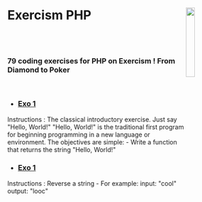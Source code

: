 # Exercism PHP <img style="width:20%" align='right' src="https://media.giphy.com/media/v1.Y2lkPTc5MGI3NjExOGJjNzhlZWI5YTA0MTE0NGYzNDQ3ZTk4ZDhkYTQ1ZTM5N2Q4NmQzNSZjdD1n/du3J3cXyzhj75IOgvA/giphy.gif" />&nbsp;&nbsp;

<br><br>

### 79 coding exercises for PHP on Exercism ! From Diamond to Poker

<br>

- ### [Exo 1](https://github.com/Leagian/exercism-php/blob/main/helloWorld.php)

Instructions :
The classical introductory exercise. Just say "Hello, World!"
"Hello, World!" is the traditional first program for beginning programming in a new language or environment.
The objectives are simple: - Write a function that returns the string "Hello, World!"

- ### [Exo 1](https://github.com/Leagian/exercism-php/blob/main/reverseString.php)

Instructions :
Reverse a string - For example: input: "cool" output: "looc"
